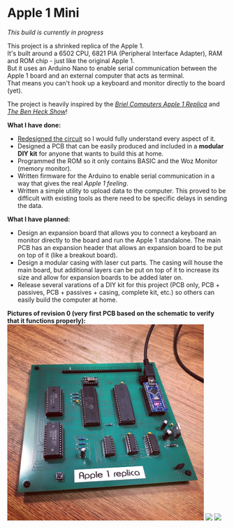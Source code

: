 # Apple 1 Mini

*This build is currently in progress*

This project is a shrinked replica of the Apple 1.  
It's built around a 6502 CPU, 6821 PIA (Peripheral Interface Adapter), RAM and ROM chip - just like the original Apple 1.  
But it uses an Arduino Nano to enable serial communication between the Apple 1 board and an external computer that acts as terminal.  
That means you can't hook up a keyboard and monitor directly to the board (yet).  

The project is heavily inspired by the [*Briel Computers Apple 1 Replica*](http://www.brielcomputers.com/wordpress/?cat=17) and [*The Ben Heck Show*](https://github.com/thebenheckshow/158-tbhs-apple-1-replica)!

**What I have done:**
- [Redesigned the circuit](https://github.com/DutchMaker/Apple-1-Mini/blob/master/design/DesignSpark/revision1/schematic%20-%20Schematic.pdf) so I would fully understand every aspect of it.
- Designed a PCB that can be easily produced and included in a **modular DIY kit** for anyone that wants to build this at home.
- Programmed the ROM so it only contains BASIC and the Woz Monitor (memory monitor).
- Written firmware for the Arduino to enable serial communication in a way that gives the real *Apple 1 feeling*.
- Written a simple utility to upload data to the computer. This proved to be difficult with existing tools as there need to be specific delays in sending the data.

**What I have planned:**
- Design an expansion board that allows you to connect a keyboard an monitor directly to the board and run the Apple 1 standalone. The main PCB has an expansion header that allows an expansion board to be put on top of it (like a breakout board).
- Design a modular casing with laser cut parts. The casing will house the main board, but additional layers can be put on top of it to increase its size and allow for expansion boards to be added later on.
- Release several varations of a DIY kit for this project (PCB only, PCB + passives, PCB + passives + casing, complete kit, etc.) so others can easily build the computer at home.

**Pictures of revision 0 (very first PCB based on the schematic to verify that it functions properly):**
<img src="https://github.com/DutchMaker/Apple-1-Mini/raw/master/docs/revision0.jpg" width="450" />
<img src="https://github.com/DutchMaker/Apple-1-Mini/raw/master/docs/screenshot.png" width="450" />
<img src="https://github.com/DutchMaker/Apple-1-Mini/raw/master/docs/running_basic.png" width="240" />
